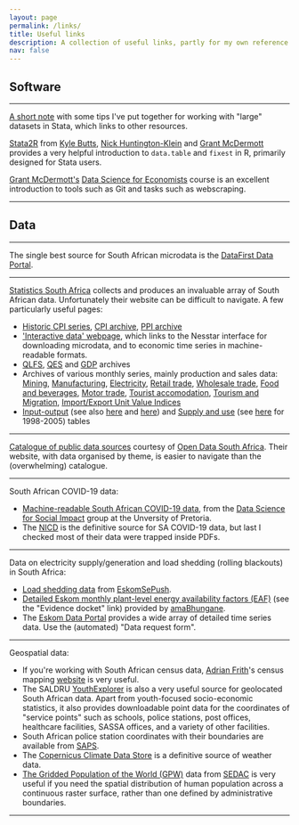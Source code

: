 ```yaml
---
layout: page
permalink: /links/
title: Useful links
description: A collection of useful links, partly for my own reference.
nav: false
---
```


## Software

* * *

[A short note](/largedatastata) with some tips I've put together for working with "large" datasets in Stata, which links to other resources.

[Stata2R](https://stata2r.github.io/) from [Kyle Butts](https://www.kylebutts.com/), [Nick Huntington-Klein](https://nickchk.com/) and [Grant McDermott](https://grantmcdermott.com/) provides a very helpful introduction to `data.table` and `fixest` in R, primarily designed for Stata users.  

[Grant McDermott's](https://grantmcdermott.com/) [Data Science for Economists](https://github.com/uo-ec510-2020-spring/lectures) course is an excellent introduction to tools such as Git and tasks such as webscraping.

* * *

## Data

* * *

The single best source for South African microdata is the [DataFirst Data Portal](https://datafirst.uct.ac.za/dataportal/index.php/catalog/central).

* * *

[Statistics South Africa](https://www.statssa.gov.za/) collects and produces an invaluable array of South African data.
Unfortunately their website can be difficult to navigate. A few particularly useful pages:
* [Historic CPI series](http://www.statssa.gov.za/publications/P0141/CPIHistory.pdf?), [CPI archive](https://www.statssa.gov.za/?page_id=1866&PPN=P0141&SCH=73033), [PPI archive](https://www.statssa.gov.za/?page_id=1866&PPN=P0142.1&SCH=73035)
* ['Interactive data' webpage](https://www.statssa.gov.za/?page_id=1417), which links to the Nesstar interface for downloading microdata, and to economic time series in machine-readable formats.
* [QLFS](https://www.statssa.gov.za/?page_id=1866&PPN=P0211&SCH=73289), [QES](https://www.statssa.gov.za/?page_id=1854&PPN=P0277&SCH=72995) and [GDP](https://www.statssa.gov.za/?page_id=1866&PPN=P0441&SCH=72934) archives
* Archives of various monthly series, mainly production and sales data: 
  [Mining](https://www.statssa.gov.za/?page_id=1866&PPN=P2041&SCH=73088), [Manufacturing](https://www.statssa.gov.za/?page_id=1866&PPN=P3041.2&SCH=73089), [Electricity](https://www.statssa.gov.za/?page_id=1866&PPN=P4141&SCH=73090), 
  [Retail trade](https://www.statssa.gov.za/?page_id=1866&PPN=P6242.1&SCH=72671), [Wholesale trade](https://www.statssa.gov.za/?page_id=1866&PPN=P6141.2&SCH=72672),
  [Food and beverages](https://www.statssa.gov.za/?page_id=1866&PPN=P6420&SCH=73109), [Motor trade](https://www.statssa.gov.za/?page_id=1866&PPN=P6343.2&SCH=73105), 
  [Tourist accomodation](https://www.statssa.gov.za/?page_id=1866&PPN=P6410&SCH=72889), [Tourism and Migration](https://www.statssa.gov.za/?page_id=1866&PPN=P0351&SCH=73296), [Import/Export Unit Value Indices](https://www.statssa.gov.za/?page_id=1866&PPN=P0142.7&SCH=73049)
* [Input-output](https://www.statssa.gov.za/?page_id=1866&PPN=Report-04-04-02&SCH=7002) (see also [here](https://www.statssa.gov.za/?page_id=1854&PPN=D0404.1) and [here](https://www.statssa.gov.za/?page_id=1854&PPN=D0404)) and [Supply and use](https://www.statssa.gov.za/?page_id=1866&PPN=Report-04-04-03&SCH=73278) (see [here](https://www.statssa.gov.za/?page_id=1866&PPN=Report-04-04-01&SCH=4764) for 1998-2005) tables

* * *

[Catalogue of public data sources](https://docs.google.com/spreadsheets/d/1asrQMHp_aJrD-LqkmW9n5yLT6Cm-K1geBEn9nLfYb3E/edit#gid=388540894) courtesy of [Open Data South Africa](https://opendataza.gitbook.io/toolkit/).
Their website, with data organised by theme, is easier to navigate than the (overwhelming) catalogue.

* * *

South African COVID-19 data:
* [Machine-readable South African COVID-19 data](https://github.com/dsfsi/covid19za), from the [Data Science for Social Impact](https://dsfsi.github.io/) group at the Unversity of Pretoria.
* The [NICD](https://www.nicd.ac.za/) is the definitive source for SA COVID-19 data, but last I checked most of their data were trapped inside PDFs.

* * *

Data on electricity supply/generation and load shedding (rolling blackouts) in South Africa:
* [Load shedding data](https://docs.google.com/spreadsheets/d/1ZpX_twP8sFBOAU6t--Vvh1pWMYSvs60UXINuD5n-K08/edit#gid=863218371) from [EskomSePush](https://sepush.co.za/).
* [Detailed Eskom monthly plant-level energy availability factors (EAF)](https://amabhungane.org/stories/220928-the-collapse-of-old-king-coal/) (see the "Evidence docket" link) provided by [amaBhungane](https://amabhungane.org/).
* The [Eskom Data Portal](https://www.eskom.co.za/dataportal/) provides a wide array of detailed time series data. Use the (automated) "Data request form". 

* * *

Geospatial data:
* If you're working with South African census data, [Adrian Frith](https://adrian.frith.dev/)'s census mapping [website](https://census2011.adrianfrith.com/) is very useful.  
* The SALDRU [YouthExplorer](https://www.youthexplorer.org.za/) is also a very useful source for geolocated South African data. Apart from youth-focused socio-economic statistics, it also provides downloadable point data for the coordinates of "service points" such as schools, police stations, post offices, healthcare facilities, SASSA offices, and a variety of other facilities.  
* South African police station coordinates with their boundaries are available from [SAPS](https://www.saps.gov.za/services/boundary.php).
* The [Copernicus Climate Data Store](https://cds.climate.copernicus.eu/cdsapp#!/home) is a definitive source of weather data.
* [The Gridded Population of the World (GPW)](https://sedac.ciesin.columbia.edu/data/collection/gpw-v4) data from [SEDAC](https://sedac.ciesin.columbia.edu/) is very useful if you need the spatial distribution of human population across a continuous raster surface, rather than one defined by administrative boundaries.  

* * *